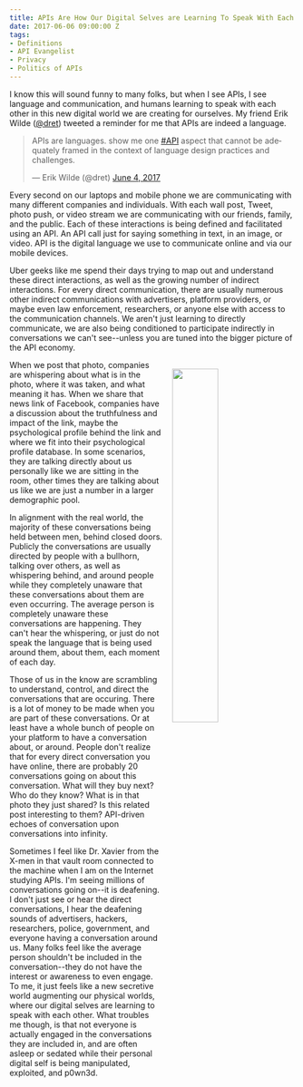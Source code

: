 ```yaml
---
title: APIs Are How Our Digital Selves are Learning To Speak With Each Other
date: 2017-06-06 09:00:00 Z
tags:
- Definitions
- API Evangelist
- Privacy
- Politics of APIs
---
```


I know this will sound funny to many folks, but when I see APIs, I see language and communication, and humans learning to speak with each other in this new digital world we are creating for ourselves. My friend Erik Wilde ([@dret](https://twitter.com/dret)) tweeted a reminder for me that APIs are indeed a language.

<blockquote class="twitter-tweet" data-lang="en"><p lang="en" dir="ltr">APIs are languages. show me one <a href="https://twitter.com/hashtag/API?src=hash">#API</a> aspect that cannot be adequately framed in the context of language design practices and challenges.</p>&mdash; Erik Wilde (@dret) <a href="https://twitter.com/dret/status/871429314876645376">June 4, 2017</a></blockquote>
<script async src="//platform.twitter.com/widgets.js" charset="utf-8"></script>

Every second on our laptops and mobile phone we are communicating with many different companies and individuals. With each wall post, Tweet, photo push, or video stream we are communicating with our friends, family, and the public. Each of these interactions is being defined and facilitated using an API. An API call just for saying something in text, in an image, or video. API is the digital language we use to communicate online and via our mobile devices.

Uber geeks like me spend their days trying to map out and understand these direct interactions, as well as the growing number of indirect interactions. For every direct communication, there are usually numerous other indirect communications with advertisers, platform providers, or maybe even law enforcement, researchers, or anyone else with access to the communication channels. We aren't just learning to directly communicate, we are also being conditioned to participate indirectly in conversations we can't see--unless you are tuned into the bigger picture of the API economy.

<p><img src="https://s3.amazonaws.com/kinlane-productions2/xmen/xavier-internet.jpg" align="right" width="40%" style="padding: 15px;" /></p>

When we post that photo, companies are whispering about what is in the photo, where it was taken, and what meaning it has. When we share that news link of Facebook, companies have a discussion about the truthfulness and impact of the link, maybe the psychological profile behind the link and where we fit into their psychological profile database. In some scenarios, they are talking directly about us personally like we are sitting in the room, other times they are talking about us like we are just a number in a larger demographic pool.

In alignment with the real world, the majority of these conversations being held between men, behind closed doors. Publicly the conversations are usually directed by people with a bullhorn, talking over others, as well as whispering behind, and around people while they completely unaware that these conversations about them are even occurring. The average person is completely unaware these conversations are happening. They can't hear the whispering, or just do not speak the language that is being used around them, about them, each moment of each day.

Those of us in the know are scrambling to understand, control, and direct the conversations that are occuring. There is a lot of money to be made when you are part of these conversations. Or at least have a whole bunch of people on your platform to have a conversation about, or around. People don't realize that for every direct conversation you have online, there are probably 20 conversations going on about this conversation. What will they buy next? Who do they know? What is in that photo they just shared? Is this related post interesting to them? API-driven echoes of conversation upon conversations into infinity.

Sometimes I feel like Dr. Xavier from the X-men in that vault room connected to the machine when I am on the Internet studying APIs. I'm seeing millions of conversations going on--it is deafening. I don't just see or hear the direct conversations, I hear the deafening sounds of advertisers, hackers, researchers, police, government, and everyone having a conversation around us. Many folks feel like the average person shouldn't be included in the conversation--they do not have the interest or awareness to even engage. To me, it just feels like a new secretive world augmenting our physical worlds, where our digital selves are learning to speak with each other. What troubles me though, is that not everyone is actually engaged in the conversations they are included in, and are often asleep or sedated while their personal digital self is being manipulated, exploited, and p0wn3d.